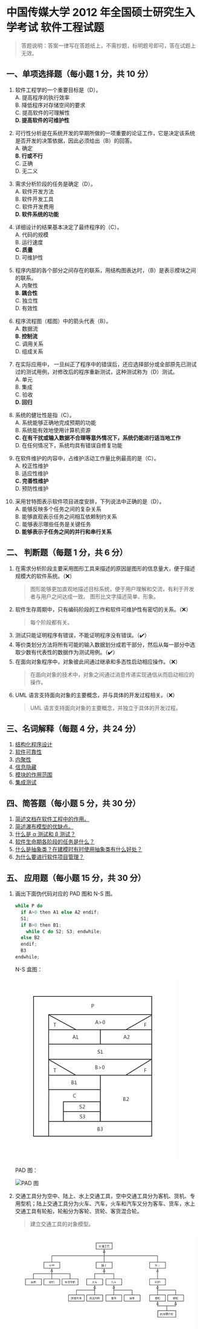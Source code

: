 # 中国传媒大学 2012 年全国硕士研究生入学考试 软件工程试题

> 答题说明：答案一律写在答题纸上，不需抄题，标明题号即可，答在试题上无效。

## 一、单项选择题（每小题 1 分，共 10 分）

1. 软件工程学的一个重要目标是（D）。  
  A. 提高程序的执行效率  
  B. 降低程序对存储空间的要求  
  C. 提高软件的可理解性  
  **D. 提高软件的可维护性**  

2. 可行性分析是在系统开发的早期所做的一项重要的论证工作，它是决定该系统是否开发的决策依据，因此必须给出（B）的回答。  
  A. 确定  
  **B. 行或不行**  
  C. 正确  
  D. 无二义  

3. 需求分析阶段的任务是确定（D）。  
  A. 软件开发方法  
  B. 软件开发工具  
  C. 软件开发费用  
  **D. 软件系统的功能**  

4. 详细设计的结果基本决定了最终程序的（C）。  
  A. 代码的规模  
  B. 运行速度  
  **C. 质量**  
  D. 可维护性  

5. 程序内部的各个部分之间存在的联系，用结构图表达时，（B）是表示模块之间的联系。  
  A. 内聚性  
  **B. 耦合性**  
  C. 独立性  
  D. 有效性  

6. 程序流程图（框图）中的箭头代表（B）。  
  A. 数据流  
  **B. 控制流**  
  C. 调用关系  
  D. 组成关系  

7. 在实际应用中， 一旦纠正了程序中的错误后，还应选择部分或全部原先已测试过的测试用例，对修改后的程序重新测试，这种测试称为（D）测试。  
  A. 单元  
  B. 集成  
  C. 验收  
  **D. 回归**  

8. 系统的健壮性是指（C）。  
  A. 系统能够正确地完成预期的功能  
  B. 系统能有效地使用计算机资源  
  **C. 在有干扰或输入数据不合理等意外情况下，系统仍能进行适当地工作**  
  D. 在任何情况下，系统均具有错误自修复功能  

9. 在软件维护的内容中，占维护活动工作量比例最高的是（C）。  
  A. 校正性维护  
  B. 适应性维护  
  **C. 完善性维护**  
  D. 预防性维护  

10. 采用甘特图表示软件项目进度安排，下列说法中正确的是（D）。  
  A. 能够反映多个任务之间的复杂关系  
  B. 能够直观表示任务之间相互依赖制约关系  
  C. 能够表示哪些任务是关键任务  
  **D. 能够表示子任务之间的并行和串行关系**  

## 二、 判断题（每题 1 分，共 6 分）

1. 在需求分析阶段主要采用图形工具来描述的原因是图形的信息量大，便于描述规模大的软件系统。（❌）
    > 图形能够更加直观地描述目标系统，便于用户理解和交流，有利于开发者与用户之间达成一致。
    > 图形比文字描述简单、形象。
2. 软件生存周期中，只有编码阶段的工作和软件可维护性有密切的关系。（❌）
   > 每个阶段都有关。
3. 测试只能证明程序有错误，不能证明程序没有错误。（✔️）
4. 等价类划分方法将所有可能的输入数据划分成若干部分，然后从每一部分中选取少数有代表性的数据作为测试用例。（✔️）
5. 在面向对象程序中，对象彼此间通过继承和多态性启动相应操作。（❌）
   > 在面向对象的技术中，对象之间通过消息传递实现通信从而启动相应的操作。
6. UML 语言支持面向对象的主要概念，并与具体的开发过程相关。（❌）
   > UML 语言支持面向对象的主要概念，并独立于具体的开发过程。

## 三、名词解释（每题 4 分，共 24 分）

1. [结构化程序设计](/notes/short-answer/#什么是结构化程序设计？简述结构化程序设计的基本要点。)
2. [软件可靠性](/notes/explanation-of-nouns/#软件可靠性)
3. [内聚性](/notes/explanation-of-nouns/#内聚)
4. [信息隐藏](/notes/explanation-of-nouns/#信息隐蔽)
5. [模块的作用范围](/notes/explanation-of-nouns/#模块的作用范围)
6. [集成测试](/notes/explanation-of-nouns/#集成测试)

## 四、简答题（每小题 5 分，共 30 分）

1. [简述文档在软件工程中的作用。](/notes/short-answer/#简述软件文档的主要作用。)
2. [简述瀑布模型的优缺点。](/notes/short-answer/#简述瀑布模型的优缺点。)
3. [什么是 α 测试和 β 测试？](/notes/short-answer/#什么是α测试和β测试？)
4. [软件生命期各阶段的任务是什么？](/notes/short-answer/#简述软件生命周期各阶段的基本任务。)
5. [什么是抽象类？在建模时有时使用抽象类有什么好处？](/notes/short-answer/#什么是抽象类？在建模时有时使用抽象类有什么好处？)
6. [为什么要进行软件项目管理？](/notes/short-answer/#为什么要进行软件项目管理？)

## 五、 应用题（每小题 15 分，共 30 分）

1. 画出下面伪代码对应的 PAD 图和 N-S 图。

    ```c
    while P do
      if A>0 then A1 else A2 endif;
      S1;
      if B>0 then B1;
        while C do S2; S3; endwhile;
      else B2
      endif;
      B3
    endwhile;
    ```

    N-S 盒图：

    ![N-S 盒图](/images/past-exam-papers/cuc/2012/N-S盒图.png)

    PAD 图：

    ![PAD 图](/images/past-exam-papers/cuc/2012/PAD图.png)

2. 交通工具分为空中、陆上、水上交通工具，空中交通工具分为客机、货机、专用型机；陆上交通工具分为火车、汽车，火车和汽车又分为客车、货车，水上交通工具有轮船，轮船分为客轮、货轮、客货混合轮。
    > 建立交通工具的对象模型。

    ![交通工具](/images/past-exam-papers/cuc/2012/交通工具.png)